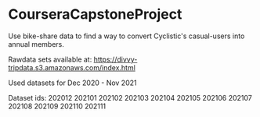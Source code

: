# CourseraCapstoneProject
Use bike-share data to find a way to convert Cyclistic's casual-users into annual members.

Rawdata sets available at: https://divvy-tripdata.s3.amazonaws.com/index.html

Used datasets for Dec 2020 - Nov 2021

Dataset ids:
  202012
  202101
  202102
  202103
  202104
  202105
  202106
  202107
  202108
  202109
  202110
  202111
